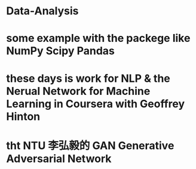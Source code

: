 # Data-Analysis
# some example with the packege like NumPy Scipy Pandas
# these days is work for NLP & the Nerual Network for Machine Learning in Coursera with Geoffrey Hinton  
# tht NTU 李弘毅的 GAN  Generative Adversarial Network 

